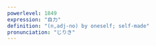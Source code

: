```yaml
---
powerlevel: 1849
expression: "自力"
definition: "(n,adj-no) by oneself; self-made"
pronunciation: "じりき"
---
```


